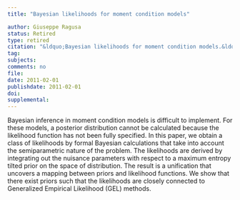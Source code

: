 ```yaml
---
title: "Bayesian likelihoods for moment condition models"

author: Giuseppe Ragusa
status: Retired
type: retired
citation: "&ldquo;Bayesian likelihoods for moment condition models.&ldquo;&ldquo;"
tag:
subjects:
comments: no
file: 
date: 2011-02-01
publishdate: 2011-02-01
doi: 
supplemental: 
---
```


Bayesian inference in moment condition models is difficult to implement. For these models, a posterior distribution cannot be calculated because the likelihood function has not been fully specified. In this paper, we obtain a class of likelihoods by formal Bayesian calculations that take into account the semiparametric nature of the problem. The likelihoods are derived by integrating out the nuisance parameters with respect to a maximum entropy tilted prior on the space of distribution. The result is a unification that uncovers a mapping between priors and likelihood functions. We show that there exist priors such that the likelihoods are closely connected to Generalized Empirical Likelihood (GEL) methods.
